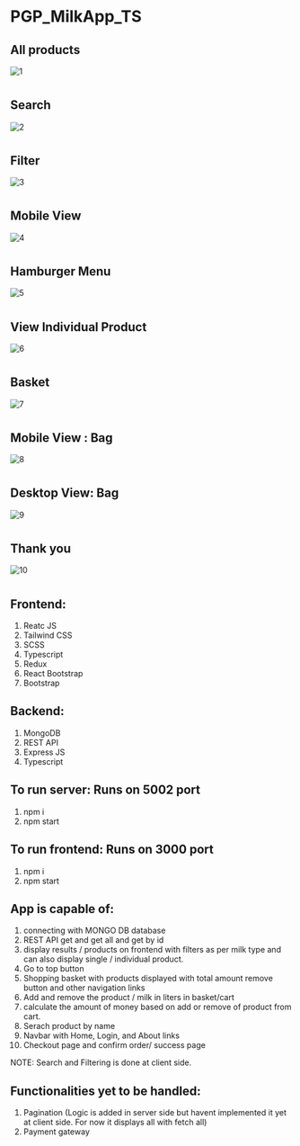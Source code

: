 # PGP_MilkApp_TS

## All products
![1](https://user-images.githubusercontent.com/108927164/215062012-71a92ddc-4d5e-4f44-947e-87f85eda3c95.jpg)
#

## Search
![2](https://user-images.githubusercontent.com/108927164/215062046-1a4fd63c-81ca-4a49-8b26-b411cd7b15fa.jpg)
#

## Filter
![3](https://user-images.githubusercontent.com/108927164/215062086-0c36b31b-d7ea-41c2-b530-dc3545628b5d.jpg)
#

## Mobile View
![4](https://user-images.githubusercontent.com/108927164/215062130-ae9b9b7e-f88b-4adb-847b-5b3082ea9be4.jpg)
#

## Hamburger Menu
![5](https://user-images.githubusercontent.com/108927164/215062163-58e294c5-32e3-4981-a8c8-1bee06e889c1.jpg)
#

## View Individual Product
![6](https://user-images.githubusercontent.com/108927164/215062188-82ce5fb8-3d7e-422e-b16d-77896776185d.jpg)
#

## Basket
![7](https://user-images.githubusercontent.com/108927164/215062214-2e7ca19c-e062-4c87-a0b4-ab27b3c9fb3a.jpg)
#

## Mobile View : Bag
![8](https://user-images.githubusercontent.com/108927164/215062233-a6fbb264-a089-42d8-b252-411bffd2c5c7.jpg)
#

## Desktop View: Bag
![9](https://user-images.githubusercontent.com/108927164/215062286-227ccf7b-cb8e-4ede-94bf-7682fb0f6529.jpg)
#

## Thank you
![10](https://user-images.githubusercontent.com/108927164/215062311-fa2b63bb-09f6-4cf1-8230-304763ffe7e7.jpg)

#

## Frontend:
1. Reatc JS
2. Tailwind CSS
3. SCSS
4. Typescript
5. Redux
6. React Bootstrap
7. Bootstrap

## Backend:
1. MongoDB
2. REST API
3. Express JS
4. Typescript

## To run server: Runs on 5002 port
1. npm i
2. npm start

## To run frontend: Runs on 3000 port
1. npm i 
2. npm start

## App is capable of:
1. connecting with MONGO DB database
2. REST API get and get all and get by id
3. display results / products on frontend with filters as per milk type and can also display single / individual product.
4. Go to top button
5. Shopping basket with products displayed with total amount remove button and other navigation links
6. Add and remove the product / milk in liters in basket/cart
7. calculate the amount of money based on add or remove of product from cart.
8. Serach product by name
9. Navbar with Home, Login, and About links
10. Checkout page and confirm order/ success page

NOTE: Search and Filtering is done at client side.

## Functionalities yet to be handled:
1. Pagination (Logic is added in server side but havent implemented it yet at client side. For now it displays all with fetch all) 
2. Payment gateway





